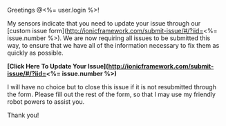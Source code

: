Greetings @<%= user.login %>!

My sensors indicate that you need to update your issue through our [custom issue form](http://ionicframework.com/submit-issue/#/?iid=<%= issue.number %>). We are now requiring all issues to be submitted this way, to ensure that we have all of the information necessary to fix them as quickly as possible.

**[Click Here To Update Your Issue](http://ionicframework.com/submit-issue/#/?iid=<%= issue.number %>)**

I will have no choice but to close this issue if it is not resubmitted through the form. Please fill out the rest of the form, so that I may use my friendly robot powers to assist you.

Thank you!

